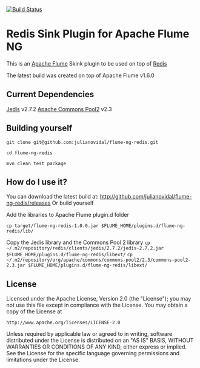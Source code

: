 [![Build Status](https://travis-ci.org/julianovidal/flume-ng-redis.svg?branch=master)](https://travis-ci.org/julianovidal/flume-ng-redis)

# Redis Sink Plugin for Apache Flume NG

This is an [Apache Flume](https://flume.apache.org/) Skink plugin to be used on top of [Redis](http://redis.io)

The latest build was created on top of Apache Flume v1.6.0
  
## Current Dependencies
[Jedis](https://github.com/xetorthio/jedis) v2.7.2
[Apache Commons Pool2](http://commons.apache.org/proper/commons-pool/) v2.3

## Building yourself

`git clone git@github.com:julianovidal/flume-ng-redis.git`

`cd flume-ng-redis`

`mvn clean test package`

## How do I use it?
You can download the latest build at: http://github.com/julianovidal/flume-ng-redis/releases
Or build yourself

Add the libraries to Apache Flume plugin.d folder
 
`cp target/flume-ng-redis-1.0.0.jar $FLUME_HOME/plugins.d/flume-ng-redis/lib/`

Copy the Jedis library and the Commons Pool 2 library
`cp ~/.m2/repository/redis/clients/jedis/2.7.2/jedis-2.7.2.jar $FLUME_HOME/plugins.d/flume-ng-redis/libext/`
`cp ~/.m2/repository/org/apache/commons/commons-pool2/2.3/commons-pool2-2.3.jar $FLUME_HOME/plugins.d/flume-ng-redis/libext/`


## License
Licensed under the Apache License, Version 2.0 (the "License"); you may not use this file except in compliance with the License. You may obtain a copy of the License at

`http://www.apache.org/licenses/LICENSE-2.0`

Unless required by applicable law or agreed to in writing, software distributed under the License is distributed on an "AS IS" BASIS, WITHOUT WARRANTIES OR CONDITIONS OF ANY KIND, either express or implied. See the License for the specific language governing permissions and limitations under the License.